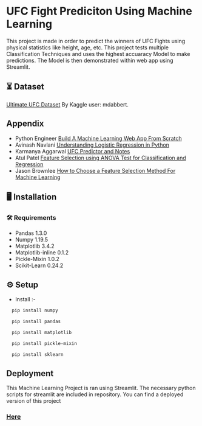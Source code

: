
# UFC Fight Prediciton Using Machine Learning

This project is made in order to predict the winners of UFC Fights using physical statistics like height, age, etc. This project tests multiple Classification Techniques and uses the highest accuaracy Model to make predictions. The Model is then demonstrated within web app using Streamlit.


## ⏳ Dataset

[Ultimate UFC Dataset](https://www.kaggle.com/mdabbert/ultimate-ufc-dataset) By Kaggle user: mdabbert. 

## Appendix

 - Python Engineer [Build A Machine Learning Web App From Scratch](https://www.youtube.com/watch?v=xl0N7tHiwlw)
 - Avinash Navlani [Understanding Logistic Regression in Python](https://www.datacamp.com/community/tutorials/understanding-logistic-regression-python)
 - Karmanya Aggarwal [UFC Predictor and Notes](https://www.kaggle.com/calmdownkarm/ufc-predictor-and-notes)
 - Atul Patel [Feature Selection using ANOVA Test for Classification and Regression](https://www.youtube.com/watch?v=wElwOM88xJQ)
 - Jason Brownlee [How to Choose a Feature Selection Method For Machine Learning](https://machinelearningmastery.com/feature-selection-with-real-and-categorical-data/)


## 🖥️ Installation

### 🛠️ Requirements
- Pandas 1.3.0
- Numpy 1.19.5
- Matplotlib 3.4.2
- Matplotlib-inline 0.1.2
- Pickle-Mixin 1.0.2
- Scikit-Learn 0.24.2
    
## ⚙️ Setup
- Install :-
```bash
  pip install numpy
```
```bash
  pip install pandas
```
```bash
  pip install matplotlib
```
```bash
  pip install pickle-mixin
```
```bash
  pip install sklearn
```
## Deployment

This Machine Learning Project is ran using Streamlit. The necessary python scripts for streamlit are included in repository. You can find a deployed version of this project
 ### [Here](https://share.streamlit.io/elijahbarbour/ufc-fight-prediction-using-machine-learning/app.py)



